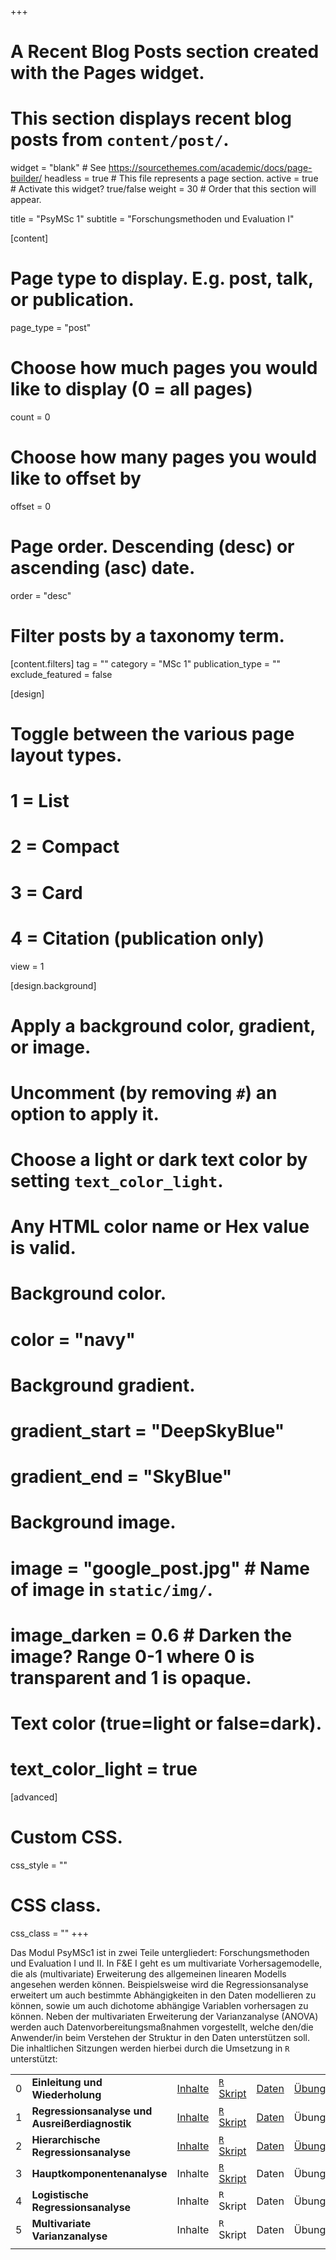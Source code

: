 +++
# A Recent Blog Posts section created with the Pages widget.
# This section displays recent blog posts from `content/post/`.

widget = "blank"  # See https://sourcethemes.com/academic/docs/page-builder/
headless = true  # This file represents a page section.
active = true  # Activate this widget? true/false
weight = 30  # Order that this section will appear.

title = "PsyMSc 1"
subtitle = "Forschungsmethoden und Evaluation I"

[content]
  # Page type to display. E.g. post, talk, or publication.
  page_type = "post"

  # Choose how much pages you would like to display (0 = all pages)
  count = 0

  # Choose how many pages you would like to offset by
  offset = 0

  # Page order. Descending (desc) or ascending (asc) date.
  order = "desc"

  # Filter posts by a taxonomy term.
  [content.filters]
    tag = ""
    category = "MSc 1"
    publication_type = ""
    exclude_featured = false

[design]
  # Toggle between the various page layout types.
  #   1 = List
  #   2 = Compact
  #   3 = Card
  #   4 = Citation (publication only)
  view = 1

[design.background]
  # Apply a background color, gradient, or image.
  #   Uncomment (by removing `#`) an option to apply it.
  #   Choose a light or dark text color by setting `text_color_light`.
  #   Any HTML color name or Hex value is valid.

  # Background color.
  # color = "navy"

  # Background gradient.
  # gradient_start = "DeepSkyBlue"
  # gradient_end = "SkyBlue"

  # Background image.
  # image = "google_post.jpg"  # Name of image in `static/img/`.
  # image_darken = 0.6  # Darken the image? Range 0-1 where 0 is transparent and 1 is opaque.

  # Text color (true=light or false=dark).
  # text_color_light = true  

[advanced]
 # Custom CSS.
 css_style = ""

 # CSS class.
 css_class = ""
+++

Das Modul PsyMSc1 ist in zwei Teile untergliedert: Forschungsmethoden und Evaluation I und II. In F&E I geht es um multivariate Vorhersagemodelle, die als (multivariate) Erweiterung des allgemeinen linearen Modells angesehen werden können. Beispielsweise wird die Regressionsanalyse erweitert um auch bestimmte Abhängigkeiten in den Daten modellieren zu können, sowie um auch dichotome abhängige Variablen vorhersagen zu können. Neben der multivariaten Erweiterung der Varianzanalyse (ANOVA) werden auch Datenvorbereitungsmaßnahmen vorgestellt, welche den/die Anwender/in beim Verstehen der Struktur in den Daten unterstützen soll. Die inhaltlichen Sitzungen werden hierbei durch die Umsetzung in `R` unterstützt:


|  |  |  |  | | |
| --- | --- | --- | --- | --- | --- |
| 0 | **Einleitung und Wiederholung** | [Inhalte](/post/einleitung-und-wiederholung)  | [`R` Skript](https://raw.githubusercontent.com/jpirmer/MSc1_FEI/master/R-Scripts/0_Intro_RCode.R) | [Daten](/post/Schulleistungen.rda) | [Übungsdaten](/post/Schulleistungen.rda) |
| 1 | **Regressionsanalyse und Ausreißerdiagnostik** | [Inhalte](/post/regression-und-ausreisserdiagnostik)  | [`R` Skript](https://raw.githubusercontent.com/jpirmer/MSc1_FEI/master/R-Scripts/1_Regression_RCode.R) | [Daten](/post/Schulleistungen.rda) | Übungsdaten |
| 2 | **Hierarchische Regressionsanalyse** | [Inhalte](/post/multi-level-modeling)  | [`R` Skript](https://raw.githubusercontent.com/jpirmer/MSc1_FEI/master/R-Scripts/2_Multi-Level-Modeling_RCode.R) | [Daten](/post/StudentsInClasses.rda) | [Übungsdaten](/post/StudentsInClasses.rda) |
| 3 | **Hauptkomponentenanalyse** | Inhalte  | [`R` Skript](https://raw.githubusercontent.com/jpirmer/MSc1_FEI/master/R-Scripts/3_PCA_RCode.R) | Daten | Übungsdaten |
| 4 | **Logistische Regressionsanalyse** | Inhalte  | `R` Skript | Daten | Übungsdaten |
| 5 | **Multivariate Varianzanalyse** | Inhalte  | `R` Skript | Daten | Übungsdaten |
|  |  |  |  | | |
